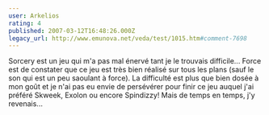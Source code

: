 ```yaml
---
user: Arkelios
rating: 4
published: 2007-03-12T16:48:26.000Z
legacy_url: http://www.emunova.net/veda/test/1015.htm#comment-7698
---
```

Sorcery est un jeu qui m'a pas mal énervé tant je le trouvais difficile... Force est de constater que ce jeu est très bien réalisé sur tous les plans (sauf le son qui est un peu saoulant à force). La difficulté est plus que bien dosée à mon goût et je n'ai pas eu envie de persévérer pour finir ce jeu auquel j'ai préféré Skweek, Exolon ou encore Spindizzy! Mais de temps en temps, j'y revenais...